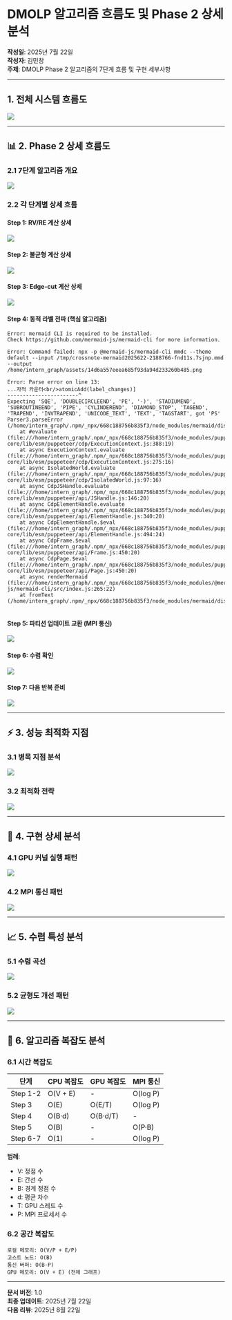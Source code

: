 # DMOLP 알고리즘 흐름도 및 Phase 2 상세 분석
  
**작성일**: 2025년 7월 22일  
**작성자**: 김민창  
**주제**: DMOLP Phase 2 알고리즘의 7단계 흐름 및 구현 세부사항  
  
---
  
##  1. 전체 시스템 흐름도
  

![](../../../../assets/14d6a557eeea685f93da94d233260b480.png?0.2647994348141447)  
  
---
  
## 📊 2. Phase 2 상세 흐름도
  
### 2.1 7단계 알고리즘 개요
  

![](../../../../assets/14d6a557eeea685f93da94d233260b481.png?0.11759573711131632)  
  
### 2.2 각 단계별 상세 흐름
  
#### Step 1: RV/RE 계산 상세
  

![](../../../../assets/14d6a557eeea685f93da94d233260b482.png?0.39127463923145833)  
  
#### Step 2: 불균형 계산 상세
  

![](../../../../assets/14d6a557eeea685f93da94d233260b483.png?0.7090167721200478)  
  
#### Step 3: Edge-cut 계산 상세
  

![](../../../../assets/14d6a557eeea685f93da94d233260b484.png?0.5828780282752404)  
  
#### Step 4: 동적 라벨 전파 (핵심 알고리즘)
  

```
Error: mermaid CLI is required to be installed.
Check https://github.com/mermaid-js/mermaid-cli for more information.

Error: Command failed: npx -p @mermaid-js/mermaid-cli mmdc --theme default --input /tmp/crossnote-mermaid2025622-2188766-fnd11s.7sjnp.mmd --output /home/intern_graph/assets/14d6a557eeea685f93da94d233260b485.png

Error: Parse error on line 13:
...자적 카운터<br/>atomicAdd(label_changes)]   
-----------------------^
Expecting 'SQE', 'DOUBLECIRCLEEND', 'PE', '-)', 'STADIUMEND', 'SUBROUTINEEND', 'PIPE', 'CYLINDEREND', 'DIAMOND_STOP', 'TAGEND', 'TRAPEND', 'INVTRAPEND', 'UNICODE_TEXT', 'TEXT', 'TAGSTART', got 'PS'
Parser3.parseError (/home/intern_graph/.npm/_npx/668c188756b835f3/node_modules/mermaid/dist/mermaid.js:55774:28)
    at #evaluate (file:///home/intern_graph/.npm/_npx/668c188756b835f3/node_modules/puppeteer-core/lib/esm/puppeteer/cdp/ExecutionContext.js:388:19)
    at async ExecutionContext.evaluate (file:///home/intern_graph/.npm/_npx/668c188756b835f3/node_modules/puppeteer-core/lib/esm/puppeteer/cdp/ExecutionContext.js:275:16)
    at async IsolatedWorld.evaluate (file:///home/intern_graph/.npm/_npx/668c188756b835f3/node_modules/puppeteer-core/lib/esm/puppeteer/cdp/IsolatedWorld.js:97:16)
    at async CdpJSHandle.evaluate (file:///home/intern_graph/.npm/_npx/668c188756b835f3/node_modules/puppeteer-core/lib/esm/puppeteer/api/JSHandle.js:146:20)
    at async CdpElementHandle.evaluate (file:///home/intern_graph/.npm/_npx/668c188756b835f3/node_modules/puppeteer-core/lib/esm/puppeteer/api/ElementHandle.js:340:20)
    at async CdpElementHandle.$eval (file:///home/intern_graph/.npm/_npx/668c188756b835f3/node_modules/puppeteer-core/lib/esm/puppeteer/api/ElementHandle.js:494:24)
    at async CdpFrame.$eval (file:///home/intern_graph/.npm/_npx/668c188756b835f3/node_modules/puppeteer-core/lib/esm/puppeteer/api/Frame.js:450:20)
    at async CdpPage.$eval (file:///home/intern_graph/.npm/_npx/668c188756b835f3/node_modules/puppeteer-core/lib/esm/puppeteer/api/Page.js:450:20)
    at async renderMermaid (file:///home/intern_graph/.npm/_npx/668c188756b835f3/node_modules/@mermaid-js/mermaid-cli/src/index.js:265:22)
    at fromText (/home/intern_graph/.npm/_npx/668c188756b835f3/node_modules/mermaid/dist/mermaid.js:151784:21)


```  

  
#### Step 5: 파티션 업데이트 교환 (MPI 통신)
  

![](../../../../assets/14d6a557eeea685f93da94d233260b486.png?0.05868080268698761)  
  
#### Step 6: 수렴 확인
  

![](../../../../assets/14d6a557eeea685f93da94d233260b487.png?0.6841598267650886)  
  
#### Step 7: 다음 반복 준비
  

![](../../../../assets/14d6a557eeea685f93da94d233260b488.png?0.39837633617658685)  
  
---
  
## ⚡ 3. 성능 최적화 지점
  
### 3.1 병목 지점 분석
  

![](../../../../assets/14d6a557eeea685f93da94d233260b489.png?0.44375623452692325)  
  
### 3.2 최적화 전략
  

![](../../../../assets/14d6a557eeea685f93da94d233260b4810.png?0.946778006953088)  
  
---
  
## 🔬 4. 구현 상세 분석
  
### 4.1 GPU 커널 실행 패턴
  

![](../../../../assets/14d6a557eeea685f93da94d233260b4811.png?0.07860574603106008)  
  
### 4.2 MPI 통신 패턴
  

![](../../../../assets/14d6a557eeea685f93da94d233260b4812.png?0.021056528016739406)  
  
---
  
## 📈 5. 수렴 특성 분석
  
### 5.1 수렴 곡선
  

![](../../../../assets/14d6a557eeea685f93da94d233260b4813.png?0.13933000827751618)  
  
### 5.2 균형도 개선 패턴
  

![](../../../../assets/14d6a557eeea685f93da94d233260b4814.png?0.307648708518349)  
  
---
  
## 🎯 6. 알고리즘 복잡도 분석
  
### 6.1 시간 복잡도
  
| 단계 | CPU 복잡도 | GPU 복잡도 | MPI 통신 |
|------|------------|------------|----------|
| Step 1-2 | O(V + E) | - | O(log P) |
| Step 3 | O(E) | O(E/T) | O(log P) |
| Step 4 | O(B·d) | O(B·d/T) | - |
| Step 5 | O(B) | - | O(P·B) |
| Step 6-7 | O(1) | - | O(log P) |
  
**범례**:
- V: 정점 수
- E: 간선 수  
- B: 경계 정점 수
- d: 평균 차수
- T: GPU 스레드 수
- P: MPI 프로세서 수
  
### 6.2 공간 복잡도
  
```
로컬 메모리: O(V/P + E/P)
고스트 노드: O(B)
통신 버퍼: O(B·P)
GPU 메모리: O(V + E) (전체 그래프)
```
  
---
  
**문서 버전**: 1.0  
**최종 업데이트**: 2025년 7월 22일  
**다음 리뷰**: 2025년 8월 22일
  